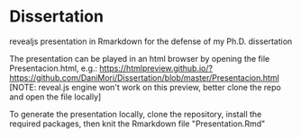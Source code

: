 # Dissertation

revealjs presentation in Rmarkdown for the defense of my Ph.D. dissertation


The presentation can be played in an html browser by opening the file
Presentacion.html, e.g.:
https://htmlpreview.github.io/?https://github.com/DaniMori/Dissertation/blob/master/Presentacion.html
[NOTE: reveal.js engine won't work on this preview, better clone the repo and open the file locally]


To generate the presentation locally, clone the repository, install the required
packages, then knit the Rmarkdown file "Presentation.Rmd"
